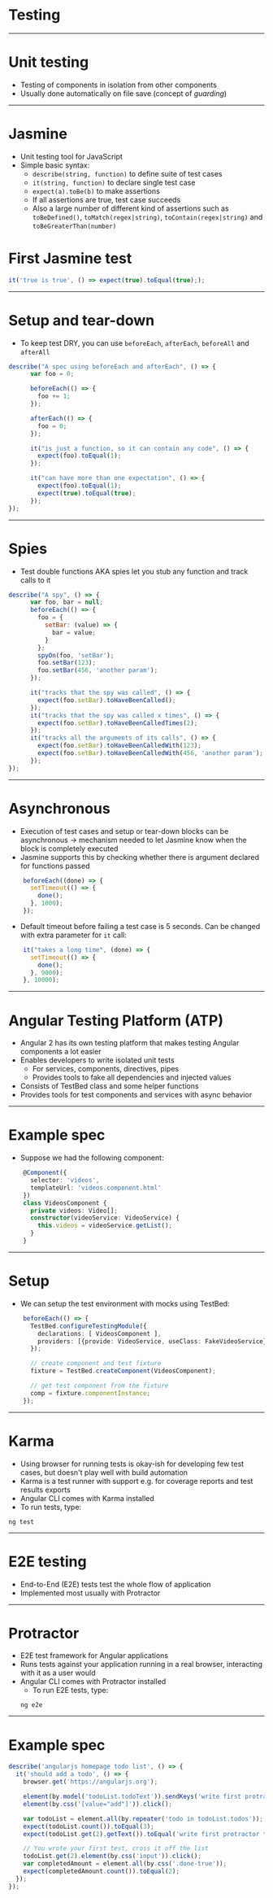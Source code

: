 # Testing

---

# Unit testing
- Testing of components in isolation from other components
- Usually done automatically on file save (concept of _guarding_)

---
# Jasmine
- Unit testing tool for JavaScript
- Simple basic syntax:
  - `describe(string, function)` to define suite of test cases
  - `it(string, function)` to declare single test case
  - `expect(a).toBe(b)` to make assertions
  - If all assertions are true, test case succeeds
  - Also a large number of different kind of assertions such as `toBeDefined()`, `toMatch(regex|string)`, `toContain(regex|string)` and `toBeGreaterThan(number)`

# First Jasmine test

```javascript
it('true is true', () => expect(true).toEqual(true););
```

---
# Setup and tear-down
- To keep test DRY, you can use `beforeEach`, `afterEach`, `beforeAll` and `afterAll`
```javascript
describe("A spec using beforeEach and afterEach", () => {
      var foo = 0;

      beforeEach(() => {
        foo += 1;
      });

      afterEach(() => {
        foo = 0;
      });

      it("is just a function, so it can contain any code", () => {
        expect(foo).toEqual(1);
      });

      it("can have more than one expectation", () => {
        expect(foo).toEqual(1);
        expect(true).toEqual(true);
      });
});
```

---
# Spies
- Test double functions AKA spies let you stub any function and track calls to it
```javascript
describe("A spy", () => {
      var foo, bar = null;
      beforeEach(() => {
        foo = {
          setBar: (value) => {
            bar = value;
          }
        };
        spyOn(foo, 'setBar');
        foo.setBar(123);
        foo.setBar(456, 'another param');
      });

      it("tracks that the spy was called", () => {
        expect(foo.setBar).toHaveBeenCalled();
      });
      it("tracks that the spy was called x times", () => {
        expect(foo.setBar).toHaveBeenCalledTimes(2);
      });
      it("tracks all the arguments of its calls", () => {
        expect(foo.setBar).toHaveBeenCalledWith(123);
        expect(foo.setBar).toHaveBeenCalledWith(456, 'another param');
      });
});
```
---
# Asynchronous
- Execution of test cases and setup or tear-down blocks can be asynchronous -> mechanism needed to let Jasmine know when the block is completely executed
- Jasmine supports this by checking whether there is argument declared for functions passed
```javascript
    beforeEach((done) => {
      setTimeout(() => {
        done();
      }, 1000);
    });
```
- Default timeout before failing a test case is 5 seconds. Can be changed with extra parameter for `it` call:
```javascript
    it("takes a long time", (done) => {
      setTimeout(() => {
        done();
      }, 9000);
    }, 10000);
```


---
# Angular Testing Platform (ATP)
- Angular 2 has its own testing platform that makes testing Angular components a lot easier
- Enables developers to write isolated unit tests
  - For services, components, directives, pipes
  - Provides tools to fake all dependencies and injected values
- Consists of TestBed class and some helper functions
- Provides tools for test components and services with async behavior
---
# Example spec
- Suppose we had the following component:
```typescript
    @Component({
      selector: 'videos',
      templateUrl: 'videos.component.html'
    })
    class VideosComponent {
      private videos: Video[];
      constructor(videoService: VideoService) {
        this.videos = videoService.getList();
      }
    }
```
---
# Setup
- We can setup the test environment with mocks using TestBed:
```typescript
    beforeEach(() => {
      TestBed.configureTestingModule({
        declarations: [ VideosComponent ],
        providers: [{provide: VideoService, useClass: FakeVideoService}]
      });

      // create component and test fixture
      fixture = TestBed.createComponent(VideosComponent);

      // get test component from the fixture
      comp = fixture.componentInstance;
    });
```
---
# Karma
- Using browser for running tests is okay-ish for developing few test cases, but doesn't play well with build automation
- Karma is a test runner with support e.g. for coverage reports and test results exports
- Angular CLI comes with Karma installed
- To run tests, type:
```shell
ng test
```
---

# E2E testing
- End-to-End (E2E) tests test the whole flow of application
- Implemented most usually with Protractor

---
# Protractor
- E2E test framework for Angular applications
- Runs tests against your application running in a real browser, interacting with it as a user would
- Angular CLI comes with Protractor installed
  - To run E2E tests, type:
  ```shell
  ng e2e
  ```
---
# Example spec
```javascript
describe('angularjs homepage todo list', () => {
  it('should add a todo', () => {
    browser.get('https://angularjs.org');

    element(by.model('todoList.todoText')).sendKeys('write first protractor test');
    element(by.css('[value="add"]')).click();

    var todoList = element.all(by.repeater('todo in todoList.todos'));
    expect(todoList.count()).toEqual(3);
    expect(todoList.get(2).getText()).toEqual('write first protractor test');

    // You wrote your first test, cross it off the list
    todoList.get(2).element(by.css('input')).click();
    var completedAmount = element.all(by.css('.done-true'));
    expect(completedAmount.count()).toEqual(2);
  });
});
```
